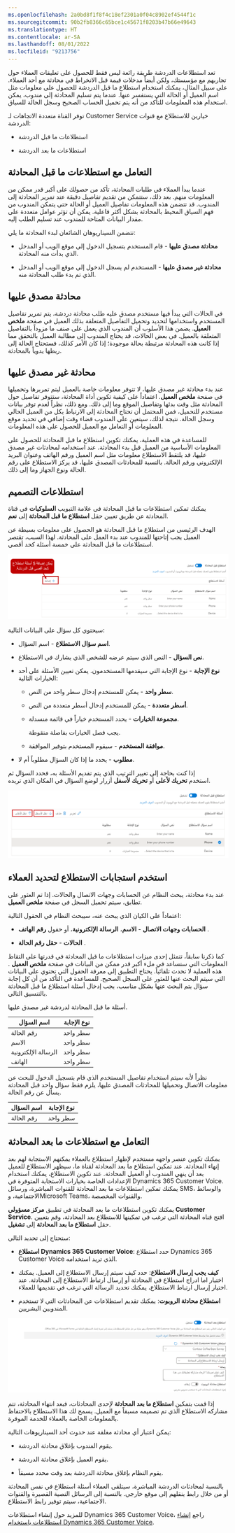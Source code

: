 ```yaml
---
ms.openlocfilehash: 2a0bd8f1f8f4c18ef2301a0f04c8902ef4544f1c
ms.sourcegitcommit: 90b2fb8366c65bce1c45671f8203b47b66e49643
ms.translationtype: HT
ms.contentlocale: ar-SA
ms.lasthandoff: 08/01/2022
ms.locfileid: "9213756"
---
```

تعد استطلاعات الدردشة طريقة رائعة ليس فقط للحصول على تعليقات العملاء حول تجاربهم مع مؤسستك، ولكن أيضاً مدخلات قيمة قبل الانخراط في محادثة مع أحد العملاء. على سبيل المثال، يمكنك استخدام استطلاع ما قبل الدردشة للحصول على معلومات مثل اسم العميل أو الحالة التي يستفسر عنها. عندما يتم تسليم المحادثة إلى مندوب، يمكن استخدام هذه المعلومات للتأكد من أنه يتم تحميل الحساب الصحيح وسجل الحالة للسياق.
 
توفر القناة متعددة الاتجاهات لـ Customer Service خيارين للاستطلاع مع قنوات الدردشة:  

- استطلاعات ما قبل الدردشة

- استطلاعات ما بعد الدردشة

## <a name="working-with-pre-chat-surveys"></a>التعامل مع استطلاعات ما قبل المحادثة 

عندما يبدأ العملاء في طلبات المحادثة، تأكد من حصولك على أكبر قدر ممكن من المعلومات منهم. بعد ذلك، ستتمكن من تقديم تفاصيل دقيقة عند تمرير المحادثة إلى المندوب. قد تتضمن هذه المعلومات تفاصيل العميل أو الحالة حتى يتمكن المندوب من فهم السياق المحيط بالمحادثة بشكل أكثر فاعلية. يمكن أن تؤثر عوامل متعددة على مقدار البيانات المتاحة للمندوب عند تسليم الطلب إليه.  

تتضمن السيناريوهان الشائعان لبدء المحادثة ما يلي:

-   **محادثة مصدق عليها** - قام المستخدم بتسجيل الدخول إلى موقع الويب أو المدخل الذي بدأت منه المحادثة.

-   **محادثة غير مصدق عليها** - المستخدم لم يسجل الدخول إلى موقع الويب أو المدخل الذي تم بدء طلب المحادثة منه.

## <a name="authenticated-chat"></a>محادثة مصدق عليها

في الحالات التي يبدأ فيها مستخدم مصدق عليه طلب محادثة دردشة، يتم تمرير تفاصيل المستخدم واستخدامها لتحديد وتحميل التفاصيل المتعلقة بذلك العميل في صفحة **ملخص العميل**. يضمن هذا الأسلوب أن المندوب الذي يعمل على صنف ما مزوداً بالتفاصيل المتعلقة بالعميل. في بعض الحالات، قد يحتاج المندوب إلى مطالبة العميل بالتحقق مما إذا كانت هذه المحادثة مرتبطة بحالة موجودة؛ إذا كان الأمر كذلك، فستحتاج الحالة إلى ربطها يدوياً بالمحادثة.    

## <a name="unauthenticated-chat"></a>محادثة غير مصدق عليها

عند بدء محادثة غير مصدق عليها، لا تتوفر معلومات خاصة بالعميل ليتم تمريرها وتحميلها في صفحة **ملخص العميل**. اعتماداً على كيفية تكوين أداة المحادثة، ستتوفر تفاصيل حول المحادثة مثل وقت بدئها وتفاصيل الموقع وما إلى ذلك. ومع ذلك، نظراً لعدم توفر بيانات مستخدم للتحميل، فمن المحتمل أن تحتاج المحادثة إلى الارتباط بكل من العميل الحالي وسجل الحالة. نتيجة لذلك، سيتعين على المندوب قضاء وقت إضافي في تحديد موقع المعلومات أو التعامل مع العميل للحصول على هذه المعلومات.  

للمساعدة في هذه العملية، يمكنك تكوين استطلاع ما قبل المحادثة للحصول على المعلومات الأساسية من العميل قبل بدء المحادثة. عند استخدامه لمحادثات غير مصدق عليها، قد يلتقط الاستطلاع معلومات مثل اسم العميل ورقم الهاتف وعنوان البريد الإلكتروني ورقم الحالة. بالنسبة للمحادثات المصدق عليها، قد يركز الاستطلاع على رقم الحالة ونوع الجهاز وما إلى ذلك.    

## <a name="design-surveys"></a>استطلاعات التصميم

يمكنك تمكين استطلاعات ما قبل المحادثة في علامة التبويب **السلوكيات** في قناة المحادثة عن طريق تعيين حقل **استطلاع ما قبل المحادثة** إلى **نعم**.

الهدف الرئيسي من استطلاع ما قبل المحادثة هو الحصول على معلومات بسيطة عن العميل يجب إتاحتها للمندوب عند بدء العمل على المحادثة. لهذا السبب، تقتصر استطلاعات ما قبل المحادثة على خمسة أسئلة كحد أقصى.

![لقطة شاشة للزر + إضافة سؤال في علامة تبويب استطلاع ما قبل المحادثة.](../media/chat-add-question-4-1.png)

سيحتوي كل سؤال على البيانات التالية:

-   **اسم سؤال الاستطلاع** - اسم السؤال.

-   **نص السؤال** - النص الذي سيتم عرضه للشخص الذي يشارك في الاستطلاع.

-   **نوع الإجابة** - نوع الإجابة التي سيقدمها المستخدمون. يمكن تعيين الأسئلة على أحد الخيارات التالية:

    -   **سطر واحد** - يمكن للمستخدم إدخال سطر واحد من النص.

    -   **أسطر متعددة** - يمكن للمستخدم إدخال أسطر متعددة من النص.

    -   **مجموعة الخيارات** - يحدد المستخدم خياراً في قائمة منسدلة.

        يجب فصل الخيارات بفاصلة منقوطة.
    
    -   **موافقة المستخدم** - سيقوم المستخدم بتوفير الموافقة.

-   **مطلوب** - يحدد ما إذا كان السؤال مطلوباً أم لا.

إذا كنت بحاجة إلى تغيير الترتيب الذي يتم تقديم الأسئلة به، فحدد السؤال ثم استخدم **تحريك لأعلى** أو **تحريك لأسفل** أزرار لوضع السؤال في المكان الذي تريده.

![لقطة شاشة لأزرار "تحريك لأعلى" و"تحريك لأسفل".](../media/chat-move-4-2.png)

## <a name="use-survey-responses-to-identify-customers"></a>استخدم استجابات الاستطلاع لتحديد العملاء

عند بدء محادثة، يبحث النظام عن الحسابات وجهات الاتصال والحالات. إذا تم العثور على تطابق، سيتم تحميل السجل في صفحة **ملخص العميل**.

اعتماداً على الكيان الذي يبحث عنه، سيبحث النظام في الحقول التالية:

-   **الحسابات وجهات الاتصال** - **الاسم**، **الرسالة الإلكترونية**، أو حقول **رقم الهاتف** .

-   **الحالات** - **حقل رقم الحالة** .

كما ذكرنا سابقاً، تتمثل إحدى ميزات استطلاعات ما قبل المحادثة في قدرتها على التقاط المعلومات التي ستساعد في ملء أكبر قدر ممكن من البيانات في صفحة **ملخص العميل** . هذه العملية لا تحدث تلقائياً. يحتاج التطبيق إلى معرفة الحقول التي تحتوي على البيانات التي سيتم البحث عنها للعثور على السجل الصحيح. للمساعدة في التأكد من أن كل إجابة سؤال يتم البحث عنها بشكل مناسب، يجب إدخال أسئلة استطلاع ما قبل المحادثة بالتنسيق التالي.

أسئلة ما قبل المحادثة لدردشة غير مصدق عليها.

| اسم السؤال | نوع الإجابة |
|---------------|-------------|
| رقم الحالة    | سطر واحد |
| الاسم          | سطر واحد |
| الرسالة الإلكترونية         | سطر واحد |
| الهاتف         | سطر واحد |

نظراً لأنه سيتم استخدام تفاصيل المستخدم الذي قام بتسجيل الدخول للبحث عن معلومات الاتصال وتحميلها للمحادثات المصدق عليها، يلزم فقط سؤال واحد قبل المحادثة يسأل عن رقم الحالة.

| اسم السؤال | نوع الإجابة |
|---------------|-------------|
| رقم الحالة    | سطر واحد |

## <a name="working-with-post-chat-surveys"></a>التعامل مع استطلاعات ما بعد المحادثة

يمكنك تكوين عنصر واجهه مستخدم لإظهار استطلاع بالعملاء يمكنهم الاستجابة لهم بعد إنهاء المحادثة.  عند تمكين استطلاع ما بعد المحادثة لقناة ما، سيظهر الاستطلاع للعميل بعد أن ينهي المندوب أو العميل المحادثة. عند تكوين الاستطلاع، يمكنك استخدام الإعدادات الخاصة بخيارات الاستجابة المتوفرة في Dynamics 365 Customer Voice. يمكنك تمكين استطلاعات ما بعد المحادثة للقنوات المباشرة، ورسائل SMS، والوسائط الاجتماعية، وMicrosoft Teams، والقنوات المخصصة.
  
يمكنك تكوين استطلاعات ما بعد المحادثة في تطبيق **مركز مسؤولي Customer Service**. افتح قناه المحادثة التي ترغب في تمكينها للاستطلاع بعد المحادثة، وقم بتعيين حقل **استطلاع ما بعد المحادثة** إلى **تشغيل**. 

ستحتاج إلى تحديد التالي:

- **استطلاع Dynamics 365 Customer Voice**: حدد استطلاع Dynamics 365 Customer Voice الذي تريد استخدامه.  

- **كيف يجب إرسال الاستطلاع**: حدد كيف سيتم إرسال الاستطلاع إلى العميل.  يمكنك اختيار اما ادراج استطلاع في المحادثة أو إرسال ارتباط الاستطلاع إلى المحادثة.  عند اختيار إرسال ارتباط الاستطلاع، يمكنك تحديد الرسالة التي ترغب في تقديمها للعملاء.   

- **استطلاع محادثة الروبوت**: يمكنك تقديم استطلاعات عن المحادثات التي لا تستخدم المندوبين البشريين.  

![لقطة شاشة لتمكين زر استطلاع ما بعد المحادثة.](../media/chat-post-survey-4-3.png)

إذا قمت بتمكين **استطلاع ما بعد المحادثة** لإحدى المحادثات، فبعد انتهاء المحادثة، تتم مشاركه الاستطلاع الذي تم تصميمه مسبقاً مع العميل. يسمح لك هذا الاستطلاع بالاحتفاظ بالمعلومات الخاصة بالعملاء للخدمة الموفرة. 

يمكن اعتبار أي محادثة مغلقة عند حدوث أحد السيناريوهات التالية:

- يقوم المندوب بإغلاق محادثة الدردشة.

- يقوم العميل بإغلاق محادثة الدردشة.

- يقوم النظام بإغلاق محادثة الدردشة بعد وقت محدد مسبقاً.

بالنسبة لمحادثات الدردشة المباشرة، سيتلقى العملاء أسئلة استطلاع في نفس المحادثة أو من خلال رابط ينقلهم إلى موقع خارجي. بالنسبة إلى الرسائل النصية القصيرة والقنوات الاجتماعية، سيتم توفير رابط الاستطلاع. 

للمزيد حول إنشاء استطلاعات Dynamics 365 Customer Voice، راجع [إنشاء استطلاعات باستخدام Dynamics 365 Customer Voice](/learn/paths/create-surveys/). 